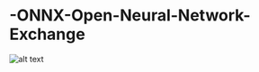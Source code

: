 # -ONNX-Open-Neural-Network-Exchange

![alt text](https://miro.medium.com/max/948/0*o5doPyWdduatUKtX.PNG)
